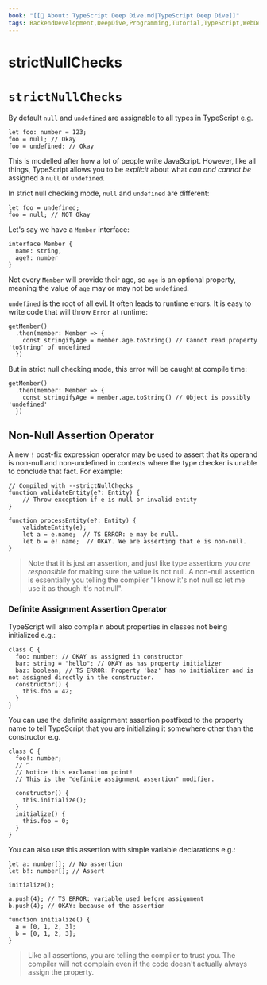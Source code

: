 ```yaml
---
book: "[[📓 About꞉ TypeScript Deep Dive.md|TypeScript Deep Dive]]"
tags: BackendDevelopment,DeepDive,Programming,Tutorial,TypeScript,WebDevelopment
---
```


# strictNullChecks

# `strictNullChecks`

By default `null` and `undefined` are assignable to all types in TypeScript e.g.

```
let foo: number = 123;
foo = null; // Okay
foo = undefined; // Okay
```

This is modelled after how a lot of people write JavaScript. However, like all things, TypeScript allows you to be _explicit_ about what _can and cannot be_ assigned a `null` or `undefined`.

In strict null checking mode, `null` and `undefined` are different:

```
let foo = undefined;
foo = null; // NOT Okay
```

Let's say we have a `Member` interface:

```
interface Member {
  name: string,
  age?: number
}
```

Not every `Member` will provide their age, so `age` is an optional property, meaning the value of `age` may or may not be `undefined`.

`undefined` is the root of all evil. It often leads to runtime errors. It is easy to write code that will throw `Error` at runtime:

```
getMember()
  .then(member: Member => {
    const stringifyAge = member.age.toString() // Cannot read property 'toString' of undefined
  })
```

But in strict null checking mode, this error will be caught at compile time:

```
getMember()
  .then(member: Member => {
    const stringifyAge = member.age.toString() // Object is possibly 'undefined'
  })
```

## Non-Null Assertion Operator

A new `!` post-fix expression operator may be used to assert that its operand is non-null and non-undefined in contexts where the type checker is unable to conclude that fact. For example:

```
// Compiled with --strictNullChecks
function validateEntity(e?: Entity) {
    // Throw exception if e is null or invalid entity
}

function processEntity(e?: Entity) {
    validateEntity(e);
    let a = e.name;  // TS ERROR: e may be null.
    let b = e!.name;  // OKAY. We are asserting that e is non-null.
}
```

> Note that it is just an assertion, and just like type assertions _you are responsible_ for making sure the value is not null. A non-null assertion is essentially you telling the compiler "I know it's not null so let me use it as though it's not null".

### Definite Assignment Assertion Operator

TypeScript will also complain about properties in classes not being initialized e.g.:

```
class C {
  foo: number; // OKAY as assigned in constructor
  bar: string = "hello"; // OKAY as has property initializer
  baz: boolean; // TS ERROR: Property 'baz' has no initializer and is not assigned directly in the constructor.
  constructor() {
    this.foo = 42;
  }
}
```

You can use the definite assignment assertion postfixed to the property name to tell TypeScript that you are initializing it somewhere other than the constructor e.g.

```
class C {
  foo!: number;
  // ^
  // Notice this exclamation point!
  // This is the "definite assignment assertion" modifier.

  constructor() {
    this.initialize();
  }
  initialize() {
    this.foo = 0;
  }
}
```

You can also use this assertion with simple variable declarations e.g.:

```
let a: number[]; // No assertion
let b!: number[]; // Assert

initialize();

a.push(4); // TS ERROR: variable used before assignment
b.push(4); // OKAY: because of the assertion

function initialize() {
  a = [0, 1, 2, 3];
  b = [0, 1, 2, 3];
}
```

> Like all assertions, you are telling the compiler to trust you. The compiler will not complain even if the code doesn't actually always assign the property.